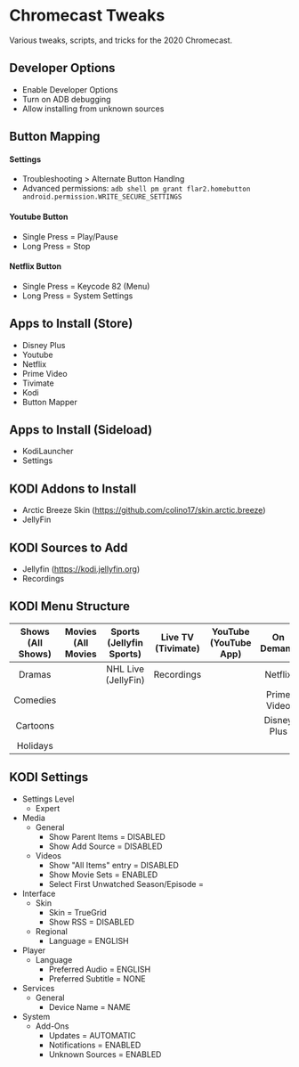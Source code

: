 # Chromecast Tweaks

Various tweaks, scripts, and tricks for the 2020 Chromecast.

## Developer Options

- Enable Developer Options
- Turn on ADB debugging
- Allow installing from unknown sources

## Button Mapping

#### Settings
- Troubleshooting > Alternate Button Handlng
- Advanced permissions:
`adb shell pm grant flar2.homebutton android.permission.WRITE_SECURE_SETTINGS`

#### Youtube Button
- Single Press = Play/Pause
- Long Press = Stop

#### Netflix Button
- Single Press = Keycode 82 (Menu)
- Long Press = System Settings

## Apps to Install (Store)

- Disney Plus
- Youtube
- Netflix
- Prime Video
- Tivimate
- Kodi
- Button Mapper

## Apps to Install (Sideload)

- KodiLauncher
- Settings

## KODI Addons to Install

- Arctic Breeze Skin (https://github.com/colino17/skin.arctic.breeze)
- JellyFin

## KODI Sources to Add

- Jellyfin (https://kodi.jellyfin.org)
- Recordings

## KODI Menu Structure

| **Shows (All Shows)** | **Movies (All Movies** | **Sports (Jellyfin Sports)** | **Live TV (Tivimate)** | **YouTube (YouTube App)** | **On Demand** | **Settings (Kodi Settings)** |
|:-----------------:|:------------------:|:------------------------:|:------------------:|:---------------------:|:---------------------:|:------------------------:|
|       Dramas      |                    |    NHL Live (JellyFin)   |     Recordings     |                       |        Netflix        |        TV Settings       |
|      Comedies     |                    |                          |                    |                       |      Prime Video      |           Files          |
|      Cartoons     |                    |                          |                    |                       |      Disney Plus      |           Apps           |
|      Holidays     |                    |                          |                    |                       |                       |           Exit           |

## KODI Settings

- Settings Level
  - Expert
- Media
  - General
    - Show Parent Items = DISABLED
    - Show Add Source = DISABLED
  - Videos
    - Show "All Items" entry = DISABLED
    - Show Movie Sets = ENABLED
    - Select First Unwatched Season/Episode = 
- Interface
  - Skin
    - Skin = TrueGrid
    - Show RSS = DISABLED
  - Regional
    - Language = ENGLISH 
- Player
  - Language
    - Preferred Audio = ENGLISH
    - Preferred Subtitle = NONE
- Services
  - General
    - Device Name = NAME
- System
  - Add-Ons
    - Updates = AUTOMATIC
    - Notifications = ENABLED
    - Unknown Sources = ENABLED
